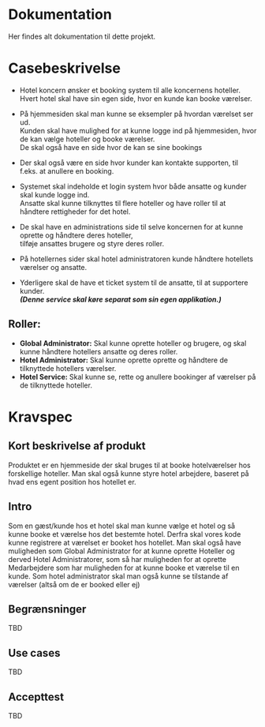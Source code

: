 # Dokumentation
Her findes alt dokumentation til dette projekt.

# Casebeskrivelse
- Hotel koncern ønsker et booking system til alle koncernens hoteller.
Hvert hotel skal have sin egen side, hvor en kunde kan booke værelser.

- På hjemmesiden skal man kunne se eksempler på hvordan værelset ser ud.\
Kunden skal have mulighed for at kunne logge ind på hjemmesiden, hvor de kan vælge hoteller og booke værelser.\
De skal også have en side hvor de kan se sine bookings

- Der skal også være en side hvor kunder kan kontakte supporten, til f.eks. at anullere en booking.

- Systemet skal indeholde et login system hvor både ansatte og kunder skal kunde logge ind.\
Ansatte skal kunne tilknyttes til flere hoteller og have roller til at håndtere rettigheder for det hotel.

- De skal have en administrations side til selve koncernen for at kunne oprette og håndtere deres hoteller,\
tilføje ansattes brugere og styre deres roller.

- På hotellernes sider skal hotel administratoren kunde håndtere hotellets værelser og ansatte.

- Yderligere skal de have et ticket system til de ansatte, til at supportere kunder.\
***(Denne service skal køre separat som sin egen applikation.)***

## Roller:
- **Global Administrator:** Skal kunne oprette hoteller og brugere, og skal kunne håndtere hotellers ansatte og deres roller.
- **Hotel Administrator:** Skal kunne oprette oprette og håndtere de tilknyttede hotellers værelser.
- **Hotel Service:** Skal kunne se, rette og anullere bookinger af værelser på de tilknyttede hoteller.

# Kravspec

## Kort beskrivelse af produkt
Produktet er en hjemmeside der skal bruges til at booke hotelværelser hos forskellige hoteller. Man skal også kunne styre hotel arbejdere, baseret på hvad ens egent position hos hotellet er.

## Intro
Som en gæst/kunde hos et hotel skal man kunne vælge et hotel og så kunne booke et værelse hos det bestemte hotel. Derfra skal vores kode kunne registrere at værelset er booket hos hotellet. Man skal også have muligheden som Global Administrator for at kunne oprette Hoteller og derved Hotel Administratorer, som så har muligheden for at oprette Medarbejdere som har muligheden for at kunne booke et værelse til en kunde. Som hotel administrator skal man også kunne se tilstande af værelser (altså om de er booked eller ej)

## Begrænsninger
TBD

## Use cases
TBD

## Accepttest
TBD
